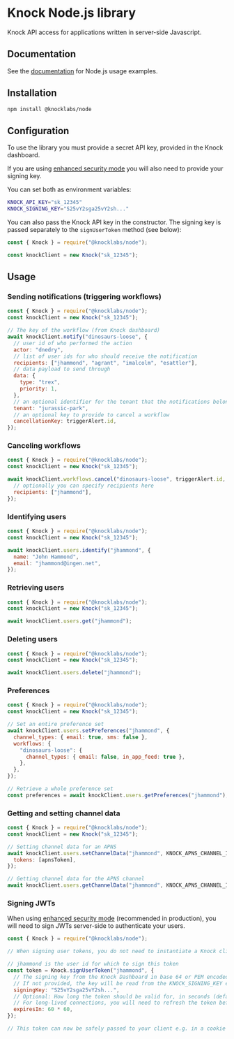 # Knock Node.js library

Knock API access for applications written in server-side Javascript.

## Documentation

See the [documentation](https://docs.knock.app) for Node.js usage examples.

## Installation

```bash
npm install @knocklabs/node
```

## Configuration

To use the library you must provide a secret API key, provided in the Knock dashboard.

If you are using [enhanced security mode](https://docs.knock.app/client-integration/authenticating-users) you will also need to provide your signing key.

You can set both as environment variables:

```bash
KNOCK_API_KEY="sk_12345"
KNOCK_SIGNING_KEY="S25vY2sga25vY2sh..."
```

You can also pass the Knock API key in the constructor. The signing key is passed separately to the `signUserToken` method (see below):

```javascript
const { Knock } = require("@knocklabs/node");

const knockClient = new Knock("sk_12345");
```

## Usage

### Sending notifications (triggering workflows)

```javascript
const { Knock } = require("@knocklabs/node");
const knockClient = new Knock("sk_12345");

// The key of the workflow (from Knock dashboard)
await knockClient.notify("dinosaurs-loose", {
  // user id of who performed the action
  actor: "dnedry",
  // list of user ids for who should receive the notification
  recipients: ["jhammond", "agrant", "imalcolm", "esattler"],
  // data payload to send through
  data: {
    type: "trex",
    priority: 1,
  },
  // an optional identifier for the tenant that the notifications belong to
  tenant: "jurassic-park",
  // an optional key to provide to cancel a workflow
  cancellationKey: triggerAlert.id,
});
```

### Canceling workflows

```javascript
const { Knock } = require("@knocklabs/node");
const knockClient = new Knock("sk_12345");

await knockClient.workflows.cancel("dinosaurs-loose", triggerAlert.id, {
  // optionally you can specify recipients here
  recipients: ["jhammond"],
});
```

### Identifying users

```javascript
const { Knock } = require("@knocklabs/node");
const knockClient = new Knock("sk_12345");

await knockClient.users.identify("jhammond", {
  name: "John Hammond",
  email: "jhammond@ingen.net",
});
```

### Retrieving users

```javascript
const { Knock } = require("@knocklabs/node");
const knockClient = new Knock("sk_12345");

await knockClient.users.get("jhammond");
```

### Deleting users

```javascript
const { Knock } = require("@knocklabs/node");
const knockClient = new Knock("sk_12345");

await knockClient.users.delete("jhammond");
```

### Preferences

```javascript
const { Knock } = require("@knocklabs/node");
const knockClient = new Knock("sk_12345");

// Set an entire preference set
await knockClient.users.setPreferences("jhammond", {
  channel_types: { email: true, sms: false },
  workflows: {
    "dinosaurs-loose": {
      channel_types: { email: false, in_app_feed: true },
    },
  },
});

// Retrieve a whole preference set
const preferences = await knockClient.users.getPreferences("jhammond");
```

### Getting and setting channel data

```javascript
const { Knock } = require("@knocklabs/node");
const knockClient = new Knock("sk_12345");

// Setting channel data for an APNS
await knockClient.users.setChannelData("jhammond", KNOCK_APNS_CHANNEL_ID, {
  tokens: [apnsToken],
});

// Getting channel data for the APNS channel
await knockClient.users.getChannelData("jhammond", KNOCK_APNS_CHANNEL_ID);
```

### Signing JWTs

When using [enhanced security mode](https://docs.knock.app/client-integration/authenticating-users) (recommended in production), you will need to sign JWTs server-side to authenticate your users.

```javascript
const { Knock } = require("@knocklabs/node");

// When signing user tokens, you do not need to instantiate a Knock client.

// jhammond is the user id for which to sign this token
const token = Knock.signUserToken("jhammond", {
  // The signing key from the Knock Dashboard in base 64 or PEM encoded format.
  // If not provided, the key will be read from the KNOCK_SIGNING_KEY environment variable.
  signingKey: "S25vY2sga25vY2sh...",
  // Optional: How long the token should be valid for, in seconds (default 1 hour)
  // For long-lived connections, you will need to refresh the token before it expires.
  expiresIn: 60 * 60,
});

// This token can now be safely passed to your client e.g. in a cookie or API response.
```
